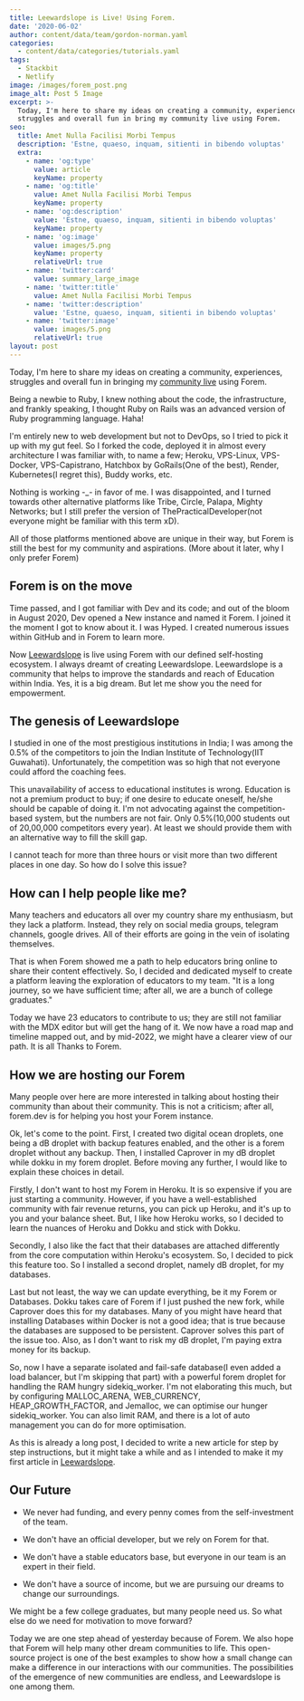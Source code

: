 ```yaml
---
title: Leewardslope is Live! Using Forem.
date: '2020-06-02'
author: content/data/team/gordon-norman.yaml
categories:
  - content/data/categories/tutorials.yaml
tags:
  - Stackbit
  - Netlify
image: /images/forem_post.png
image_alt: Post 5 Image
excerpt: >-
  Today, I'm here to share my ideas on creating a community, experiences,
  struggles and overall fun in bring my community live using Forem.
seo:
  title: Amet Nulla Facilisi Morbi Tempus
  description: 'Estne, quaeso, inquam, sitienti in bibendo voluptas'
  extra:
    - name: 'og:type'
      value: article
      keyName: property
    - name: 'og:title'
      value: Amet Nulla Facilisi Morbi Tempus
      keyName: property
    - name: 'og:description'
      value: 'Estne, quaeso, inquam, sitienti in bibendo voluptas'
      keyName: property
    - name: 'og:image'
      value: images/5.png
      keyName: property
      relativeUrl: true
    - name: 'twitter:card'
      value: summary_large_image
    - name: 'twitter:title'
      value: Amet Nulla Facilisi Morbi Tempus
    - name: 'twitter:description'
      value: 'Estne, quaeso, inquam, sitienti in bibendo voluptas'
    - name: 'twitter:image'
      value: images/5.png
      relativeUrl: true
layout: post
---
```

Today, I'm here to share my ideas on creating a community, experiences, struggles and overall fun in bringing my [community live](https://app.leewardslope.com/) using Forem.


Being a newbie to Ruby, I knew nothing about the code, the infrastructure, and frankly speaking, I thought Ruby on Rails was an advanced version of Ruby programming language. Haha!

I'm entirely new to web development but not to DevOps, so I tried to pick it up with my gut feel. So I forked the code, deployed it in almost every architecture I was familiar with, to name a few; Heroku, VPS-Linux, VPS-Docker, VPS-Capistrano, Hatchbox by GoRails(One of the best), Render, Kubernetes(I regret this), Buddy works, etc.

Nothing is working -\_- in favor of me. I was disappointed, and I turned towards other alternative platforms like Tribe, Circle, Palapa, Mighty Networks; but I still prefer the version of ThePracticalDeveloper(not everyone might be familiar with this term xD).

All of those platforms mentioned above are unique in their way, but Forem is still the best for my community and aspirations. (More about it later, why I only prefer Forem)

## Forem is on the move

Time passed, and I got familiar with Dev and its code; and out of the bloom in August 2020, Dev opened a New instance and named it Forem. I joined it the moment I got to know about it. I was Hyped. I created numerous issues within GitHub and in Forem to learn more.

Now [Leewardslope](https://app.leewardslope.com/) is live using Forem with our defined self-hosting ecosystem. I always dreamt of creating Leewardslope. Leewardslope is a community that helps to improve the standards and reach of Education within India. Yes, it is a big dream. But let me show you the need for empowerment.

## The genesis of Leewardslope

I studied in one of the most prestigious institutions in India; I was among the 0.5% of the competitors to join the Indian Institute of Technology(IIT Guwahati). Unfortunately, the competition was so high that not everyone could afford the coaching fees.

This unavailability of access to educational institutes is wrong. Education is not a premium product to buy; if one desire to educate oneself, he/she should be capable of doing it. I'm not advocating against the competition-based system, but the numbers are not fair. Only 0.5%(10,000 students out of 20,00,000 competitors every year). At least we should provide them with an alternative way to fill the skill gap.

I cannot teach for more than three hours or visit more than two different places in one day. So how do I solve this issue?

## How can I help people like me?

Many teachers and educators all over my country share my enthusiasm, but they lack a platform. Instead, they rely on social media groups, telegram channels, google drives. All of their efforts are going in the vein of isolating themselves.

That is when Forem showed me a path to help educators bring online to share their content effectively. So, I decided and dedicated myself to create a platform leaving the exploration of educators to my team. "It is a long journey, so we have sufficient time; after all, we are a bunch of college graduates."

Today we have 23 educators to contribute to us; they are still not familiar with the MDX editor but will get the hang of it. We now have a road map and timeline mapped out, and by mid-2022, we might have a clearer view of our path. It is all Thanks to Forem.

## How we are hosting our Forem

Many people over here are more interested in talking about hosting their community than about their community. This is not a criticism; after all, forem.dev is for helping you host your Forem instance.

Ok, let's come to the point. First, I created two digital ocean droplets, one being a dB droplet with backup features enabled, and the other is a forem droplet without any backup. Then, I installed Caprover in my dB droplet while dokku in my forem droplet. Before moving any further, I would like to explain these choices in detail.

Firstly, I don't want to host my Forem in Heroku. It is so expensive if you are just starting a community. However, if you have a well-established community with fair revenue returns, you can pick up Heroku, and it's up to you and your balance sheet. But, I like how Heroku works, so I decided to learn the nuances of Heroku and Dokku and stick with Dokku.

Secondly, I also like the fact that their databases are attached differently from the core computation within Heroku's ecosystem. So, I decided to pick this feature too. So I installed a second droplet, namely dB droplet, for my databases.

Last but not least, the way we can update everything, be it my Forem or Databases. Dokku takes care of Forem if I just pushed the new fork, while Caprover does this for my databases. Many of you might have heard that installing Databases within Docker is not a good idea; that is true because the databases are supposed to be persistent. Caprover solves this part of the issue too. Also, as I don't want to risk my dB droplet, I'm paying extra money for its backup.

So, now I have a separate isolated and fail-safe database(I even added a load balancer, but I'm skipping that part) with a powerful forem droplet for handling the RAM hungry sidekiq_worker. I'm not elaborating this much, but by configuring MALLOC_ARENA, WEB_CURRENCY, HEAP_GROWTH_FACTOR, and Jemalloc, we can optimise our hunger sidekiq_worker. You can also limit RAM, and there is a lot of auto management you can do for more optimisation.

As this is already a long post, I decided to write a new article for step by step instructions, but it might take a while and as I intended to make it my first article in [Leewardslope](https://app.leewardslope.com/).

## Our Future

*   We never had funding, and every penny comes from the self-investment of the team.

*   We don't have an official developer, but we rely on Forem for that.

*   We don't have a stable educators base, but everyone in our team is an expert in their field.

*   We don't have a source of income, but we are pursuing our dreams to change our surroundings.

We might be a few college graduates, but many people need us. So what else do we need for motivation to move forward?

Today we are one step ahead of yesterday because of Forem. We also hope that Forem will help many other dream communities to life. This open-source project is one of the best examples to show how a small change can make a difference in our interactions with our communities. The possibilities of the emergence of new communities are endless, and Leewardslope is one among them.

